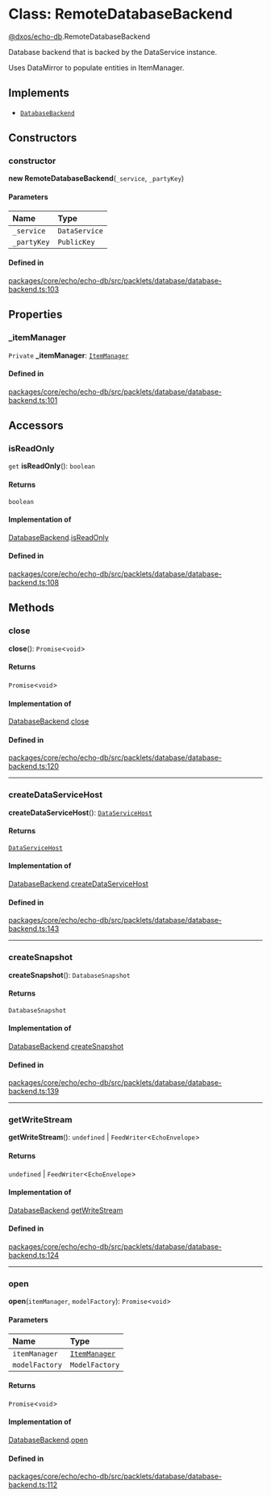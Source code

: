 # Class: RemoteDatabaseBackend

[@dxos/echo-db](../modules/dxos_echo_db.md).RemoteDatabaseBackend

Database backend that is backed by the DataService instance.

Uses DataMirror to populate entities in ItemManager.

## Implements

- [`DatabaseBackend`](../interfaces/dxos_echo_db.DatabaseBackend.md)

## Constructors

### constructor

**new RemoteDatabaseBackend**(`_service`, `_partyKey`)

#### Parameters

| Name | Type |
| :------ | :------ |
| `_service` | `DataService` |
| `_partyKey` | `PublicKey` |

#### Defined in

[packages/core/echo/echo-db/src/packlets/database/database-backend.ts:103](https://github.com/dxos/dxos/blob/main/packages/core/echo/echo-db/src/packlets/database/database-backend.ts#L103)

## Properties

### \_itemManager

 `Private` **\_itemManager**: [`ItemManager`](dxos_echo_db.ItemManager.md)

#### Defined in

[packages/core/echo/echo-db/src/packlets/database/database-backend.ts:101](https://github.com/dxos/dxos/blob/main/packages/core/echo/echo-db/src/packlets/database/database-backend.ts#L101)

## Accessors

### isReadOnly

`get` **isReadOnly**(): `boolean`

#### Returns

`boolean`

#### Implementation of

[DatabaseBackend](../interfaces/dxos_echo_db.DatabaseBackend.md).[isReadOnly](../interfaces/dxos_echo_db.DatabaseBackend.md#isreadonly)

#### Defined in

[packages/core/echo/echo-db/src/packlets/database/database-backend.ts:108](https://github.com/dxos/dxos/blob/main/packages/core/echo/echo-db/src/packlets/database/database-backend.ts#L108)

## Methods

### close

**close**(): `Promise`<`void`\>

#### Returns

`Promise`<`void`\>

#### Implementation of

[DatabaseBackend](../interfaces/dxos_echo_db.DatabaseBackend.md).[close](../interfaces/dxos_echo_db.DatabaseBackend.md#close)

#### Defined in

[packages/core/echo/echo-db/src/packlets/database/database-backend.ts:120](https://github.com/dxos/dxos/blob/main/packages/core/echo/echo-db/src/packlets/database/database-backend.ts#L120)

___

### createDataServiceHost

**createDataServiceHost**(): [`DataServiceHost`](dxos_echo_db.DataServiceHost.md)

#### Returns

[`DataServiceHost`](dxos_echo_db.DataServiceHost.md)

#### Implementation of

[DatabaseBackend](../interfaces/dxos_echo_db.DatabaseBackend.md).[createDataServiceHost](../interfaces/dxos_echo_db.DatabaseBackend.md#createdataservicehost)

#### Defined in

[packages/core/echo/echo-db/src/packlets/database/database-backend.ts:143](https://github.com/dxos/dxos/blob/main/packages/core/echo/echo-db/src/packlets/database/database-backend.ts#L143)

___

### createSnapshot

**createSnapshot**(): `DatabaseSnapshot`

#### Returns

`DatabaseSnapshot`

#### Implementation of

[DatabaseBackend](../interfaces/dxos_echo_db.DatabaseBackend.md).[createSnapshot](../interfaces/dxos_echo_db.DatabaseBackend.md#createsnapshot)

#### Defined in

[packages/core/echo/echo-db/src/packlets/database/database-backend.ts:139](https://github.com/dxos/dxos/blob/main/packages/core/echo/echo-db/src/packlets/database/database-backend.ts#L139)

___

### getWriteStream

**getWriteStream**(): `undefined` \| `FeedWriter`<`EchoEnvelope`\>

#### Returns

`undefined` \| `FeedWriter`<`EchoEnvelope`\>

#### Implementation of

[DatabaseBackend](../interfaces/dxos_echo_db.DatabaseBackend.md).[getWriteStream](../interfaces/dxos_echo_db.DatabaseBackend.md#getwritestream)

#### Defined in

[packages/core/echo/echo-db/src/packlets/database/database-backend.ts:124](https://github.com/dxos/dxos/blob/main/packages/core/echo/echo-db/src/packlets/database/database-backend.ts#L124)

___

### open

**open**(`itemManager`, `modelFactory`): `Promise`<`void`\>

#### Parameters

| Name | Type |
| :------ | :------ |
| `itemManager` | [`ItemManager`](dxos_echo_db.ItemManager.md) |
| `modelFactory` | `ModelFactory` |

#### Returns

`Promise`<`void`\>

#### Implementation of

[DatabaseBackend](../interfaces/dxos_echo_db.DatabaseBackend.md).[open](../interfaces/dxos_echo_db.DatabaseBackend.md#open)

#### Defined in

[packages/core/echo/echo-db/src/packlets/database/database-backend.ts:112](https://github.com/dxos/dxos/blob/main/packages/core/echo/echo-db/src/packlets/database/database-backend.ts#L112)
